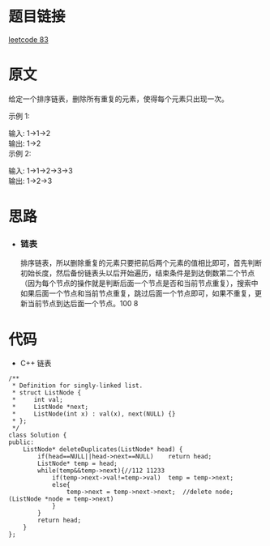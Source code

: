 # 题目链接
[leetcode 83](https://leetcode-cn.com/problems/remove-duplicates-from-sorted-list/)

# 原文
给定一个排序链表，删除所有重复的元素，使得每个元素只出现一次。

示例 1:

输入: 1->1->2  
输出: 1->2  
示例 2:  

输入: 1->1->2->3->3  
输出: 1->2->3

# 思路
- ### **链表**
  排序链表，所以删除重复的元素只要把前后两个元素的值相比即可，首先判断初始长度，然后备份链表头以后开始遍历，结束条件是到达倒数第二个节点（因为每个节点的操作就是判断后面一个节点是否和当前节点重复），搜索中如果后面一个节点和当前节点重复，跳过后面一个节点即可，如果不重复，更新当前节点到达后面一个节点。100 8

# 代码
- C++ 链表
```
/**
 * Definition for singly-linked list.
 * struct ListNode {
 *     int val;
 *     ListNode *next;
 *     ListNode(int x) : val(x), next(NULL) {}
 * };
 */
class Solution {
public:
    ListNode* deleteDuplicates(ListNode* head) {
        if(head==NULL||head->next==NULL)    return head;
        ListNode* temp = head;
        while(temp&&temp->next){//112 11233
            if(temp->next->val!=temp->val)  temp = temp->next;
            else{
                temp->next = temp->next->next;	//delete node;(ListNode *node = temp->next)
            }
        }
        return head;
    }
};
```
